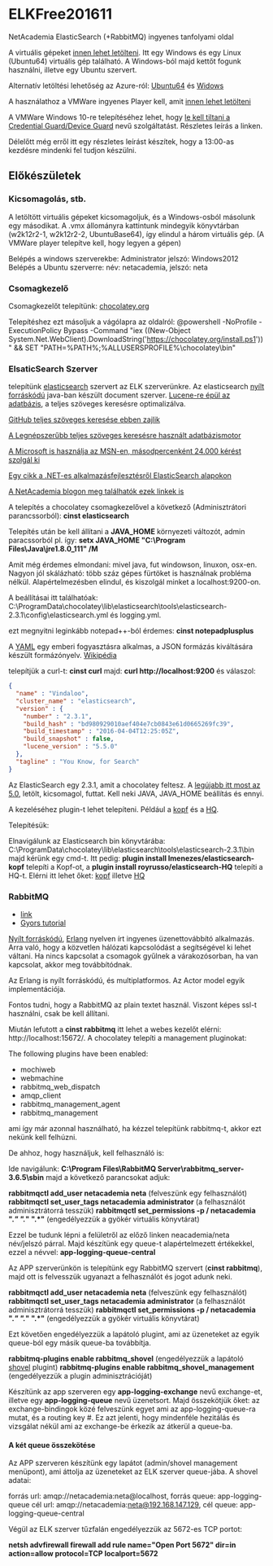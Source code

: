 # ELKFree201611
NetAcademia ElasticSearch (+RabbitMQ) ingyenes tanfolyami oldal

A virtuális gépeket [innen lehet letölteni](https://mega.nz/#F!7kpAECpb!Tl_a6DBqiwDfo7InEtox_Q). Itt egy Windows és egy Linux (Ubuntu64) virtuális gép található. A Windows-ból majd kettőt fogunk használni, illetve egy Ubuntu szervert.

Alternatív letöltési lehetőség az Azure-ról: [Ubuntu64](https://vidibitstorage.blob.core.windows.net/elsfree/UbuntuBase64.rar) és [Widows](https://vidibitstorage.blob.core.windows.net/elsfree/w2k12r2-1.rar)

A használathoz a VMWare ingyenes Player kell, amit [innen lehet letölteni](http://www.vmware.com/products/player/playerpro-evaluation.html)

A VMWare Windows 10-re telepítéséhez lehet, hogy  [le kell tiltani a Credential Guard/Device Guard](https://kb.vmware.com/selfservice/microsites/search.do?language=en_US&cmd=displayKC&externalId=2146361) nevű szolgáltatást. Részletes leírás a linken.

Délelőtt még erről itt egy részletes leírást készítek, hogy a 13:00-as kezdésre mindenki fel tudjon készülni.

## Előkészületek
### Kicsomagolás, stb. 
A letöltött virtuális gépeket kicsomagoljuk, és a Windows-osból másolunk egy másodikat. A .vmx állományra kattintunk mindegyik könyvtárban (w2k12r2-1, w2k12r2-2, UbuntuBase64), így elindul a három virtuális gép. (A VMWare player telepítve kell, hogy legyen a gépen)

Belépés a windows szerverekbe: Administrator jelszó: Windows2012
Belépés a Ubuntu szerverre: név: netacademia, jelszó: neta

### Csomagkezelő
Csomagkezelőt telepítünk: [chocolatey.org](https://chocolatey.org/)

Telepítéshez ezt másoljuk a vágólapra az oldalról: 
@powershell -NoProfile -ExecutionPolicy Bypass -Command "iex ((New-Object System.Net.WebClient).DownloadString('https://chocolatey.org/install.ps1'))" && SET "PATH=%PATH%;%ALLUSERSPROFILE%\chocolatey\bin"

### ElsaticSearch Szerver
telepítünk [elasticsearch](https://www.elastic.co/) szervert az ELK szerverünkre.
Az elasticsearch [nyílt forráskódú](https://github.com/elastic/elasticsearch) java-ban készült document szerver. [Lucene-re épül az adatbázis](http://lucene.apache.org/core/), a teljes szöveges keresésre optimalizálva.

[GitHub teljes szöveges keresése ebben zajlik](http://www.elasticsearch.org/case-study/github/)

[A Legnépszerűbb teljes szöveges keresésre használt adatbázismotor](http://db-engines.com/en/blog_post//55)

[A Microsoft is használja az MSN-en, másodpercenként 24.000 kérést szolgál ki](https://www.elastic.co/elasticon/2015/sf/powering-real-time-search-at-microsoft)

[Egy cikk a .NET-es alkalmazásfejlesztésről ElasticSearch alapokon](https://www.simple-talk.com/dotnet/net-development/how-to-build-a-search-page-with-elasticsearch-and-net/)

[A NetAcademia blogon meg találhatók ezek linkek is](http://netacademia.blog.hu/tags/ElasticSearch)

A telepítés a chocolatey csomagkezelővel a következő (Adminisztrátori parancssorból): **cinst elasticsearch**

Telepítés után be kell állítani a **JAVA_HOME** környezeti változót, admin paracssorból pl. így: **setx JAVA_HOME "C:\Program Files\Java\jre1.8.0_111" /M**

Amit még érdemes elmondani: mivel java, fut windowson, linuxon, osx-en. Nagyon jól skálázható: több száz gépes fürtöket is használnak probléma nélkül. Alapértelmezésben elindul, és kiszolgál minket a localhost:9200-on.

A beállításai itt találhatóak: C:\ProgramData\chocolatey\lib\elasticsearch\tools\elasticsearch-2.3.1\config\elasticsearch.yml és logging.yml.

ezt megnyitni leginkább notepad++-ból érdemes: **cinst notepadplusplus**

A [YAML](http://www.yaml.org/) egy emberi fogyasztásra alkalmas, a JSON formázás kiváltására készült formázónyelv. [Wikipédia](https://en.wikipedia.org/wiki/YAML)

telepítjük a curl-t: **cinst curl** majd: **curl http://localhost:9200** és válaszol:

```json
{
  "name" : "Vindaloo",
  "cluster_name" : "elasticsearch",
  "version" : {
    "number" : "2.3.1",
    "build_hash" : "bd980929010aef404e7cb0843e61d0665269fc39",
    "build_timestamp" : "2016-04-04T12:25:05Z",
    "build_snapshot" : false,
    "lucene_version" : "5.5.0"
  },
  "tagline" : "You Know, for Search"
}
```

Az ElasticSearch egy 2.3.1, amit a chocolatey feltesz. A [legújabb itt most az 5.0](https://www.elastic.co/downloads/elasticsearch), letölt, kicsomagol, futtat. Kell neki JAVA, JAVA_HOME beállítás és ennyi.

A kezeléséhez plugin-t lehet telepíteni. Például a [kopf](https://github.com/lmenezes/elasticsearch-kopf) és a [HQ](http://www.elastichq.org/).

Telepítésük: 

Elnavigálunk az Elasticsearch bin könyvtárába: C:\ProgramData\chocolatey\lib\elasticsearch\tools\elasticsearch-2.3.1\bin majd kérünk egy cmd-t. Itt pedig: **plugin install lmenezes/elasticsearch-kopf** telepíti a Kopf-ot, a **plugin install royrusso/elasticsearch-HQ** telepíti a HQ-t. Elérni itt lehet őket: [kopf](http://localhost:9200/_plugin/kopf) illetve [HQ](http://localhost:9200/_plugin/HQ)

### RabbitMQ
 - [link](https://www.rabbitmq.com)
 - [Gyors tutorial](https://www.rabbitmq.com/tutorials/tutorial-four-python.html)

[Nyílt forráskódú](https://github.com/rabbitmq/rabbitmq-server), [Erlang](https://www.erlang.org/) nyelven írt ingyenes üzenettovábbító alkalmazás. Arra való, hogy a közvetlen hálózati kapcsolódást a segítségével ki lehet váltani. Ha nincs kapcsolat a csomagok gyűlnek a várakozósorban, ha van kapcsolat, akkor meg továbbítódnak. 

Az Erlang is nyílt forráskódú, és multiplatformos. Az Actor model egyik implementációja.

Fontos tudni, hogy a RabbitMQ az plain textet használ. Viszont képes ssl-t használni, csak be kell állítani.

Miután lefutott a **cinst rabbitmq** itt lehet a webes kezelőt elérni: http://localhost:15672/. A chocolatey telepíti a management pluginokat: 

The following plugins have been enabled:
 - mochiweb
 - webmachine
 - rabbitmq_web_dispatch
 - amqp_client
 - rabbitmq_management_agent
 - rabbitmq_management
  
ami így már azonnal használható, ha kézzel telepítünk rabbitmq-t, akkor ezt nekünk kell felhúzni.

De ahhoz, hogy használjuk, kell felhasználó is:

Ide navigálunk: **C:\Program Files\RabbitMQ Server\rabbitmq_server-3.6.5\sbin** majd a következő parancsokat adjuk:

**rabbitmqctl add_user netacademia neta** (felveszünk egy felhasználót)
**rabbitmqctl set_user_tags netacademia administrator** (a felhasználót adminisztrátorrá tesszük)
**rabbitmqctl set_permissions -p / netacademia ".*" ".*" ".*"** (engedélyezzük a gyökér virtuális könyvtárat)

Ezzel be tudunk lépni a felületről az előző linken neacademia/neta név/jelszó párral. Majd készítünk egy queue-t alapértelmezett értékekkel, ezzel a névvel: **app-logging-queue-central**

Az APP szerverünkön is telepítünk egy RabbitMQ szervert (**cinst rabbitmq**), majd ott is felvesszük ugyanazt a felhasználót és jogot adunk neki.

**rabbitmqctl add_user netacademia neta** (felveszünk egy felhasználót)
**rabbitmqctl set_user_tags netacademia administrator** (a felhasználót adminisztrátorrá tesszük)
**rabbitmqctl set_permissions -p / netacademia ".*" ".*" ".*"** (engedélyezzük a gyökér virtuális könyvtárat)

Ezt követően engedélyezzük a lapátoló plugint, ami az üzeneteket az egyik queue-ból egy másik queue-ba továbbítja. 

**rabbitmq-plugins enable rabbitmq_shovel** (engedélyezzük a lapátoló [shovel](https://www.rabbitmq.com/shovel-dynamic.html) plugint)
**rabbitmq-plugins enable rabbitmq_shovel_management** (engedélyezzük a plugin adminisztrációját)


Készítünk az app szerveren egy **app-logging-exchange** nevű exchange-et, illetve egy **app-logging-queue** nevű üzenetsort. Majd összekötjük őket: az exchange-bindingok közé felveszünk egyet ami az app-logging-queue-ra mutat, és a routing key #. Ez azt jelenti, hogy mindenféle hezitálás és vizsgálat nékül ami az exchange-be érkezik az átkerül a queue-ba.

#### A két queue összekötése

Az APP szerveren készítünk egy lapátot (admin/shovel management menüpont), ami áttolja az üzeneteket az ELK szerver queue-jába. A shovel adatai:

forrás url: amqp://netacademia:neta@localhost, forrás queue: app-logging-queue
cél url: amqp://netacademia:neta@192.168.147.129, cél queue: app-logging-queue-central

Végül az ELK szerver tűzfalán engedélyezzük az 5672-es TCP portot:

**netsh advfirewall firewall add rule name="Open Port 5672" dir=in action=allow protocol=TCP localport=5672**

